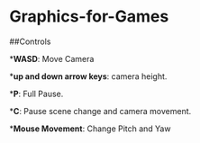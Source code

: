 # Graphics-for-Games

##Controls

*__WASD__: Move Camera

*__up and down arrow keys__: camera height.

*__P__: Full Pause.

*__C__: Pause scene change and camera movement.

*__Mouse Movement__: Change Pitch and Yaw
